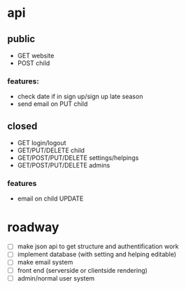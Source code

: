 # api
## public
- GET website
- POST child

### features:
- check date if in sign up/sign up late season
- send email on PUT child

## closed
- GET login/logout
- GET/PUT/DELETE child
- GET/POST/PUT/DELETE settings/helpings
- GET/POST/PUT/DELETE admins

### features
- email on child UPDATE

# roadway
- [ ] make json api to get structure and authentification work
- [ ] implement database (with setting and helping editable)
- [ ] make email system
- [ ] front end (serverside or clientside rendering)
- [ ] admin/normal user system